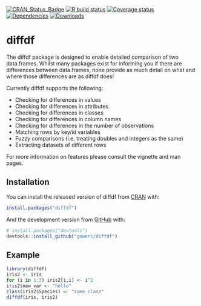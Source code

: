 

[![CRAN_Status_Badge](https://www.r-pkg.org/badges/version/diffdf)](https://CRAN.R-project.org/package=diffdf)
[![R build status](https://github.com/gowerc/diffdf/workflows/R-CMD-check/badge.svg)](https://github.com/gowerc/diffdf)
[![Coverage status](https://codecov.io/gh/gowerc/diffdf/branch/master/graph/badge.svg)](https://codecov.io/github/gowerc/diffdf?branch=master)
[![Dependencies](https://tinyverse.netlify.com/badge/diffdf)](https://cran.r-project.org/package=diffdf)
[![Downloads](http://cranlogs.r-pkg.org/badges/diffdf?color=brightgreen)](http://www.r-pkg.org/pkg/diffdf)



# diffdf

The diffdf package is designed to enable detailed comparison of two data.frames. Whilst many packages exist for informing you if there are differences between data.frames, none provide as much detail on what and where those differences are as diffdf does!

Currently diffdf supports the following:
   - Checking for differences in values
   - Checking for differences in attributes
   - Checking for differences in classes
   - Checking for differences in column names
   - Checking for differences in the number of observations
   - Matching rows by key/id variables
   - Fuzzy comparisons (i.e. treating doubles and integers as the same)
   - Extracting datasets of different rows
   

For more information on features please consult the vignette and man pages. 


## Installation

You can install the released version of diffdf from [CRAN](https://CRAN.R-project.org/package=diffdf) with:

``` r
install.packages("diffdf")
```

And the development version from [GitHub](https://github.com/gowerc/diffdf) with:

``` r
# install.packages("devtools")
devtools::install_github("gowerc/diffdf")
```
## Example


``` r 
library(diffdf)
iris2 <- iris
for (i in 1:3) iris2[i,i] <- i^2
iris2$new_var <- "hello"
class(iris2$Species) <- "some class"
diffdf(iris, iris2)
```

